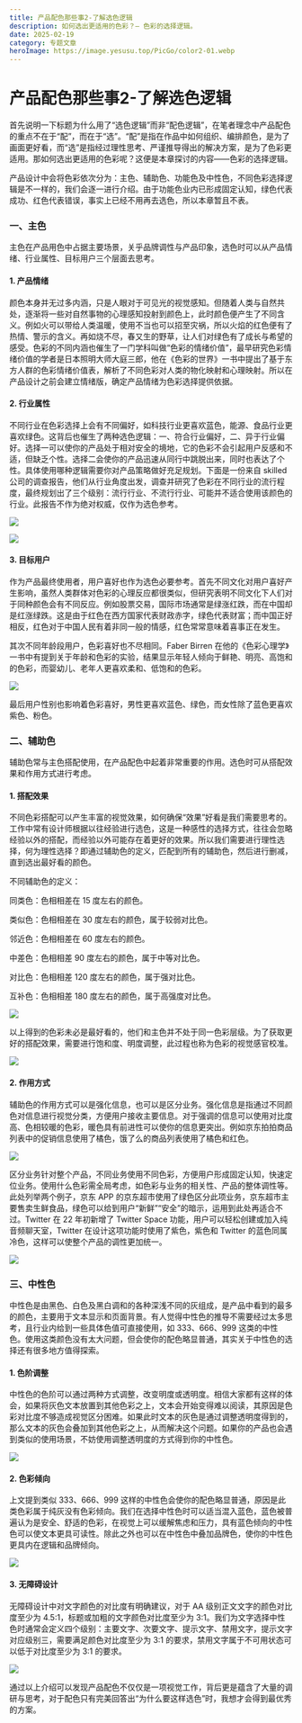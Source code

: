 ```yaml
---
title: 产品配色那些事2-了解选色逻辑
description: 如何选出更适用的色彩？— 色彩的选择逻辑。
date: 2025-02-19 
category: 专题文章
heroImage: https://image.yesusu.top/PicGo/color2-01.webp
---
```

# 产品配色那些事2-了解选色逻辑
<ReadingTime/>
首先说明一下标题为什么用了“选色逻辑”而非“配色逻辑”，在笔者理念中产品配色的重点不在于“配”，而在于“选”。“配”是指在作品中如何组织、编排颜色，是为了画面更好看，而“选”是指经过理性思考、严谨推导得出的解决方案，是为了色彩更适用。那如何选出更适用的色彩呢？这便是本章探讨的内容——色彩的选择逻辑。

产品设计中会将色彩依次分为：主色、辅助色、功能色及中性色，不同色彩选择逻辑是不一样的，我们会逐一进行介绍。由于功能色业内已形成固定认知，绿色代表成功、红色代表错误，事实上已经不用再去选色，所以本章暂且不表。

### 一、主色
主色在产品用色中占据主要场景，关乎品牌调性与产品印象，选色时可以从产品情绪、行业属性、目标用户三个层面去思考。

#### 1. 产品情绪
颜色本身并无过多内涵，只是人眼对于可见光的视觉感知。但随着人类与自然共处，逐渐将一些对自然事物的心理感知投射到颜色上，此时颜色便产生了不同含义。例如火可以带给人类温暖，使用不当也可以招至灾祸，所以火焰的红色便有了热情、警示的含义。再如烧不尽，春又生的野草，让人们对绿色有了成长与希望的感受。色彩的不同内涵也催生了一门学科叫做“色彩的情绪价值”，最早研究色彩情绪价值的学者是日本照明大师大庭三郎，他在《色彩的世界》一书中提出了基于东方人群的色彩情绪价值表，解析了不同色彩对人类的物化映射和心理映射。所以在产品设计之前会建立情绪版，确定产品情绪为色彩选择提供依据。

#### 2. 行业属性
不同行业在色彩选择上会有不同偏好，如科技行业更喜欢蓝色，能源、食品行业更喜欢绿色。这背后也催生了两种选色逻辑：一、符合行业偏好，二、异于行业偏好。选择一可以使你的产品处于相对安全的境地，它的色彩不会引起用户反感和不适，但缺乏个性。选择二会使你的产品迅速从同行中跳脱出来，同时也表达了个性。具体使用哪种逻辑需要你对产品策略做好充足规划。下面是一份来自 skilled 公司的调查报告，他们从行业角度出发，调查并研究了色彩在不同行业的流行程度，最终规划出了三个级别：流行行业、不流行行业、可能并不适合使用该颜色的行业。此报告不作为绝对权威，仅作为选色参考。

![](https://image.yesusu.top/PicGo/color2-02.webp)

![](https://image.yesusu.top/PicGo/color2-03.webp)

#### 3. 目标用户
作为产品最终使用者，用户喜好也作为选色必要参考。首先不同文化对用户喜好产生影响，虽然人类群体对色彩的心理反应都很类似，但研究表明不同文化下人们对于同种颜色会有不同反应。例如股票交易，国际市场通常是绿涨红跌，而在中国却是红涨绿跌。这是由于红色在西方国家代表财政赤字，绿色代表财富；而中国正好相反，红色对于中国人民有着非同一般的情感，红色常常意味着喜事正在发生。

其次不同年龄段用户，色彩喜好也不尽相同。Faber Birren 在他的《色彩心理学》一书中有提到关于年龄和色彩的实验，结果显示年轻人倾向于鲜艳、明亮、高饱和的色彩，而婴幼儿、老年人更喜欢柔和、低饱和的色彩。

![](https://image.yesusu.top/PicGo/color2-04.webp)

最后用户性别也影响着色彩喜好，男性更喜欢蓝色、绿色，而女性除了蓝色更喜欢紫色、粉色。

### 二、辅助色
辅助色常与主色搭配使用，在产品配色中起着非常重要的作用。选色时可从搭配效果和作用方式进行考虑。

#### 1. 搭配效果
不同色彩搭配可以产生丰富的视觉效果，如何确保“效果”好看是我们需要思考的。工作中常有设计师根据以往经验进行选色，这是一种感性的选择方式，往往会忽略经验以外的搭配，而经验以外可能存在着更好的效果。所以我们需要进行理性选择，何为理性选择？即通过辅助色的定义，匹配到所有的辅助色，然后进行删减，直到选出最好看的颜色。

不同辅助色的定义：

同类色：色相相差在 15 度左右的颜色。

类似色：色相相差在 30 度左右的颜色，属于较弱对比色。

邻近色：色相相差在 60 度左右的颜色。

中差色：色相相差 90 度左右的颜色，属于中等对比色。

对比色：色相相差 120 度左右的颜色，属于强对比色。

互补色：色相相差 180 度左右的颜色，属于高强度对比色。

![](https://image.yesusu.top/PicGo/color2-05.webp)

以上得到的色彩未必是最好看的，他们和主色并不处于同一色彩层级。为了获取更好的搭配效果，需要进行饱和度、明度调整，此过程也称为色彩的视觉感官校准。

![](https://image.yesusu.top/PicGo/color2-06.webp)

#### 2. 作用方式
辅助色的作用方式可以是强化信息，也可以是区分业务。强化信息是指通过不同颜色对信息进行视觉分类，方便用户接收主要信息。对于强调的信息可以使用对比度高、色相较暖的色彩，暖色具有前进性可以使你的信息更突出。例如京东拍拍商品列表中的促销信息使用了橘色，饿了么的商品列表使用了橘色和红色。

![](https://image.yesusu.top/PicGo/color2-07.webp)

区分业务针对整个产品，不同业务使用不同色彩，方便用户形成固定认知，快速定位业务。使用什么色彩需全局考虑，如色彩与业务的相关性、产品的整体调性等。此处列举两个例子，京东 APP 的京东超市使用了绿色区分此项业务，京东超市主要售卖生鲜食品，绿色可以给到用户“新鲜”“安全”的暗示，运用到此处再适合不过。Twitter 在 22 年初新增了 Twitter Space 功能，用户可以轻松创建或加入纯音频聊天室，Twitter 在设计这项功能时使用了紫色，紫色和 Twitter 的蓝色同属冷色，这样可以使整个产品的调性更加统一。

![](https://image.yesusu.top/PicGo/color2-08.webp)

### 三、中性色
中性色是由黑色、白色及黑白调和的各种深浅不同的灰组成，是产品中看到的最多的颜色，主要用于文本显示和页面背景。有人觉得中性色的推导不需要经过太多思考，且行业内给到一些具体色值可直接使用，如 333、666、999 这类的中性色。使用这类颜色没有太大问题，但会使你的配色略显普通，其实关于中性色的选择还有很多地方值得探索。

#### 1. 色阶调整
中性色的色阶可以通过两种方式调整，改变明度或透明度。相信大家都有这样的体会，如果将灰色文本放置到其他色彩之上，文本会开始变得难以阅读，其原因是色彩对比度不够造成视觉区分困难。如果此时文本的灰色是通过调整透明度得到的，那么文本的灰色会叠加到其他色彩之上，从而解决这个问题。如果你的产品也会遇到类似的使用场景，不妨使用调整透明度的方式得到你的中性色。

![](https://image.yesusu.top/PicGo/color2-09.webp)

#### 2. 色彩倾向
上文提到类似 333、666、999 这样的中性色会使你的配色略显普通，原因是此类色彩属于纯灰没有色彩倾向。我们在选择中性色时可以适当混入蓝色，蓝色被普遍认为是安全、舒适的色彩，在视觉上可以缓解焦虑和压力，具有蓝色倾向的中性色可以使文本更具可读性。除此之外也可以在中性色中叠加品牌色，使你的中性色更具内在逻辑和品牌倾向。

![](https://image.yesusu.top/PicGo/color2-10.webp)

#### 3. 无障碍设计
无障碍设计中对文字颜色的对比度有明确建议，对于 AA 级别正文文字的颜色对比度至少为 4.5:1，标题或加粗的文字颜色对比度至少为 3:1。我们为文字选择中性色时通常会定义四个级别：主要文字、次要文字、提示文字、禁用文字，提示文字对应级别三，需要满足颜色对比度至少为 3:1 的要求，禁用文字属于不可用状态可以低于对比度至少为 3:1 的要求。

![](https://image.yesusu.top/PicGo/color2-11.webp)

通过以上介绍可以发现产品配色不仅仅是一项视觉工作，背后更是蕴含了大量的调研与思考，对于配色只有完美回答出“为什么要这样选色”时，我想才会得到最优秀的方案。